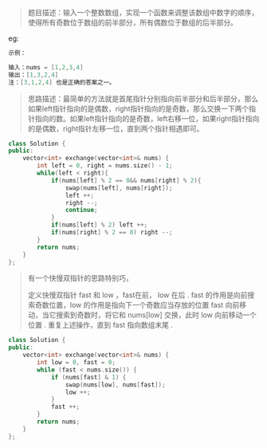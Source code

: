 > 题目描述：输入一个整数数组，实现一个函数来调整该数组中数字的顺序，使得所有奇数位于数组的前半部分，所有偶数位于数组的后半部分。

eg:

```java
示例：

输入：nums = [1,2,3,4]
输出：[1,3,2,4] 
注：[3,1,2,4] 也是正确的答案之一。
```

> 思路描述：最简单的方法就是首尾指针分别指向前半部分和后半部分，那么如果left指针指向的是偶数，right指针指向的是奇数，那么交换一下两个指针指向的数。如果left指针指向的是奇数，left右移一位，如果right指针指向的是偶数，right指针左移一位，直到两个指针相遇即可。
>

```C++
class Solution {
public:
    vector<int> exchange(vector<int>& nums) {
        int left = 0, right = nums.size() - 1;
        while(left < right){
            if(nums[left] % 2 == 0&& nums[right] % 2){
                swap(nums[left], nums[right]);
                left ++; 
                right --;
                continue;
            } 
            if(nums[left] % 2) left ++;
            if(nums[right] % 2 == 0) right --;
        }
        return nums;
    }
};
```

> 有一个快慢双指针的思路特别巧，
>
> 定义快慢双指针 fast 和 low ，fast在前， low 在后 .
> fast 的作用是向前搜索奇数位置，low 的作用是指向下一个奇数应当存放的位置
> fast 向前移动，当它搜索到奇数时，将它和 nums[low] 交换，此时 low 向前移动一个位置 .
> 重复上述操作，直到 fast 指向数组末尾 .

```C++
class Solution {
public:
    vector<int> exchange(vector<int>& nums) {
        int low = 0, fast = 0;
        while (fast < nums.size()) {
            if (nums[fast] & 1) {
                swap(nums[low], nums[fast]);
                low ++;
            }
            fast ++;
        }
        return nums;
    }
};
```

